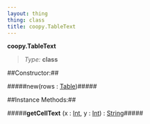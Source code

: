 ```yaml
---
layout: thing
thing: class
title: coopy.TableText
---
```

**coopy.TableText**



> *Type:* **class**



##Constructor:##

#####new(rows : <a href="../coopy/Table.html" class="type">Table</a>)#####



##Instance Methods:##


#####**getCellText** (x : <a href="../Int.html" class="type">Int</a>, y : <a href="../Int.html" class="type">Int</a>) : <a href="../String.html" class="type">String</a>#####




